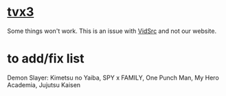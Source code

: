 # [tvx3](https://tvx3.github.io)
Some things won't work. This is an issue with [VidSrc](https://vidsrc.to) and not our website.

# to add/fix list
Demon Slayer: Kimetsu no Yaiba,
SPY x FAMILY,
One Punch Man,
My Hero Academia,
Jujutsu Kaisen
